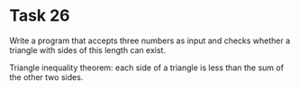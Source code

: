 # Task 26

Write a program that accepts three numbers as input and checks whether a triangle
with sides of this length can exist.

Triangle inequality theorem: each side of a triangle is less than the sum of the
other two sides.
